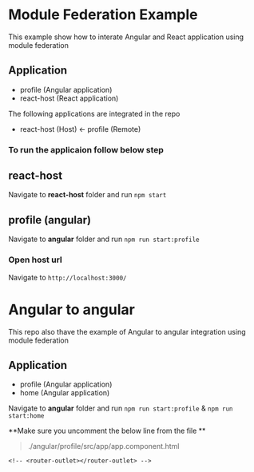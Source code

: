 # Module Federation Example

This example show how to interate Angular and React application using module federation

## Application

- profile (Angular application)
- react-host (React application)

The following applications are integrated in the repo

- react-host (Host) <- profile (Remote)

### To run the applicaion follow below step

## react-host

Navigate to **react-host** folder and run `npm start`

## profile (angular)

Navigate to **angular** folder and run `npm run start:profile`

### Open host url

Navigate to `http://localhost:3000/`

# Angular to angular

This repo also thave the example of Angular to angular integration using module federation

## Application

- profile (Angular application)
- home (Angular application)

Navigate to **angular** folder and run `npm run start:profile` & `npm run start:home`

**Make sure you uncomment the below line from the file **

> ./angular/profile/src/app/app.component.html

```
<!-- <router-outlet></router-outlet> -->
```
